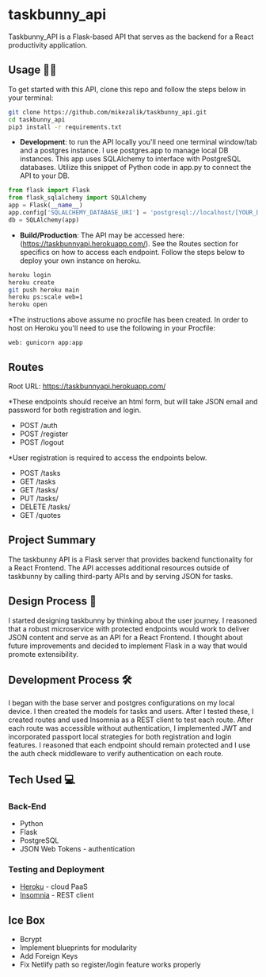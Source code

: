 # taskbunny_api

Taskbunny_API is a Flask-based API that serves as the backend for a React productivity application.

## Usage 👩‍💻

To get started with this API, clone this repo and follow the steps below in your terminal:

```bash
git clone https://github.com/mikezalik/taskbunny_api.git
cd taskbunny_api
pip3 install -r requirements.txt
```

- **Development**: to run the API locally you'll need one terminal window/tab and a postgres instance. I use postgres.app to manage local DB instances. This app uses SQLAlchemy to interface with PostgreSQL databases. Utilize this snippet of Python code in app.py to connect the API to your DB.

```python
from flask import Flask
from flask_sqlalchemy import SQLAlchemy
app = Flask(__name__)
app.config['SQLALCHEMY_DATABASE_URI'] = 'postgresql://localhost/[YOUR_DATABASE_NAME]'
db = SQLAlchemy(app)
```

- **Build/Production**: The API may be accessed here: (https://taskbunnyapi.herokuapp.com/). See the Routes section for specifics on how to access each endpoint. Follow the steps below to deploy your own instance on heroku.

```bash
heroku login
heroku create
git push heroku main
heroku ps:scale web=1
heroku open
```

\*The instructions above assume no procfile has been created. In order to host on Heroku you'll need to use the following in your Procfile:

```procfile
web: gunicorn app:app
```

## Routes

Root URL: https://taskbunnyapi.herokuapp.com/

\*These endpoints should receive an html form, but will take JSON email and password for both registration and login.

- POST /auth
- POST /register
- POST /logout

\*User registration is required to access the endpoints below.

- POST /tasks
- GET /tasks
- GET /tasks/<id>
- PUT /tasks/<id>
- DELETE /tasks/<id>
- GET /quotes

## Project Summary

The taskbunny API is a Flask server that provides backend functionality for a React Frontend. The API accesses additional resources outside of taskbunny by calling third-party APIs and by serving JSON for tasks.

## Design Process 📐

I started designing taskbunny by thinking about the user journey. I reasoned that a robust microservice with protected endpoints would work to deliver JSON content and serve as an API for a React Frontend. I thought about future improvements and decided to implement Flask in a way that would promote extensibility.

## Development Process 🛠

I began with the base server and postgres configurations on my local device. I then created the models for tasks and users. After I tested these, I created routes and used Insomnia as a REST client to test each route. After each route was accessible without authentication, I implemented JWT and incorporated passport local strategies for both registration and login features. I reasoned that each endpoint should remain protected and I use the auth check middleware to verify authentication on each route.

## Tech Used 💻

### Back-End

- Python
- Flask
- PostgreSQL
- JSON Web Tokens - authentication

### Testing and Deployment

- [Heroku](https://www.heroku.com/) - cloud PaaS
- [Insomnia](https://insomnia.rest/) - REST client

## Ice Box

- Bcrypt
- Implement blueprints for modularity
- Add Foreign Keys
- Fix Netlify path so register/login feature works properly
